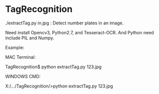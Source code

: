 # TagRecognition

./extractTag.py in.jpg : Detect number plates in an image.

Need install Opencv3, Python2.7, and Tesseract-OCR. And Python need include PIL and Numpy.

Example:

MAC Terminal:

TagRecognition$ python extractTag.py 123.jpg

WINDOWS CMD:

X:/.../TagRecognition/>python extractTag.py 123.jpg
